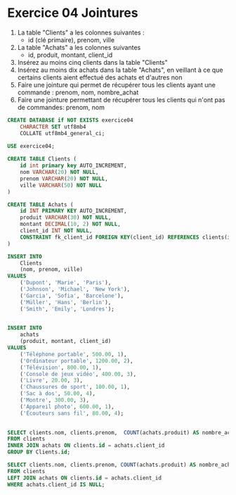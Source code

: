 # Exercice 04 Jointures

1. La table "Clients" a les colonnes suivantes :
   - id (clé primaire), prenom, ville
2. La table "Achats" a les colonnes suivantes
   - id, produit, montant, client_id
3. Insérez au moins cinq clients dans la table "Clients"
4. Insérez au moins dix achats dans la table "Achats", en veillant à ce que certains clients aient effectué des achats et d'autres non
5. Faire une jointure qui permet de récupérer tous les clients ayant une commande : prenom, nom, nombre_achat
6. Faire une jointure permettant de récupérer tous les clients qui n'ont pas de commandes: prenom, nom

```sql
CREATE DATABASE if NOT EXISTS exercice04
	CHARACTER SET utf8mb4
	COLLATE utf8mb4_general_ci;
	
USE exercice04;

CREATE TABLE Clients (
	id int primary key AUTO_INCREMENT,
	nom VARCHAR(20) NOT NULL,
	prenom VARCHAR(20) NOT NULL,
	ville VARCHAR(50) NOT NULL
)

CREATE TABLE Achats (
	id INT PRIMARY KEY AUTO_INCREMENT,
	produit VARCHAR(30) NOT NULL,
	montant DECIMAL(10, 2) NOT NULL,
	client_id INT NOT NULL,
	CONSTRAINT fk_client_id FOREIGN KEY(client_id) REFERENCES clients(id)
)

INSERT INTO
	Clients
	(nom, prenom, ville)
VALUES
	('Dupont', 'Marie', 'Paris'),
	('Johnson', 'Michael', 'New York'),
	('Garcia', 'Sofia', 'Barcelone'),
	('Müller', 'Hans', 'Berlin'),
	('Smith', 'Emily', 'Londres');
	

INSERT INTO
	achats
	(produit, montant, client_id)
VALUES
	('Téléphone portable', 500.00, 1),
	('Ordinateur portable', 1200.00, 2),
	('Télévision', 800.00, 1),
	('Console de jeux vidéo', 400.00, 3),
	('Livre', 20.00, 3),
	('Chaussures de sport', 100.00, 1),
	('Sac à dos', 50.00, 4),
	('Montre', 300.00, 3),
	('Appareil photo', 600.00, 1),
	('Écouteurs sans fil', 80.00, 4);
	

SELECT clients.nom, clients.prenom,  COUNT(achats.produit) AS nombre_achat
FROM clients
INNER JOIN achats ON clients.id = achats.client_id
GROUP BY Clients.id;

SELECT clients.nom, clients.prenom, COUNT(achats.produit) AS nombre_achat
FROM clients
LEFT JOIN achats ON clients.id = achats.client_id
WHERE achats.client_id IS NULL; 

```